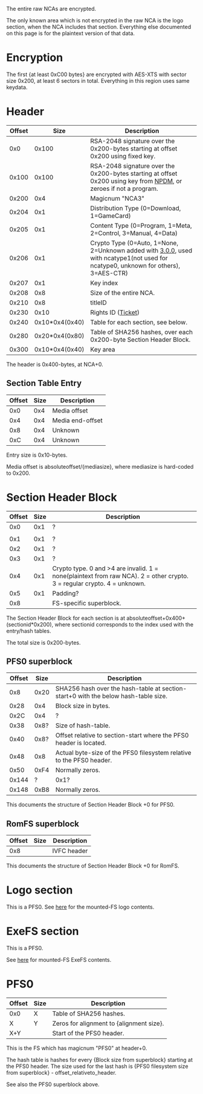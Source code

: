 The entire raw NCAs are encrypted.

The only known area which is not encrypted in the raw NCA is the logo
section, when the NCA includes that section. Everything else documented
on this page is for the plaintext version of that data.

# Encryption

The first {at least 0xC00 bytes} are encrypted with AES-XTS with sector
size 0x200, at least 6 sectors in total. Everything in this region uses
same
keydata.

# Header

| Offset | Size            | Description                                                                                                                                               |
| ------ | --------------- | --------------------------------------------------------------------------------------------------------------------------------------------------------- |
| 0x0    | 0x100           | RSA-2048 signature over the 0x200-bytes starting at offset 0x200 using fixed key.                                                                         |
| 0x100  | 0x100           | RSA-2048 signature over the 0x200-bytes starting at offset 0x200 using key from [NPDM](NPDM.md "wikilink"), or zeroes if not a program.                   |
| 0x200  | 0x4             | Magicnum "NCA3"                                                                                                                                           |
| 0x204  | 0x1             | Distribution Type (0=Download, 1=GameCard)                                                                                                                |
| 0x205  | 0x1             | Content Type (0=Program, 1=Meta, 2=Control, 3=Manual, 4=Data)                                                                                             |
| 0x206  | 0x1             | Crypto Type (0=Auto, 1=None, 2=Unknown added with [3.0.0](3.0.0.md "wikilink"), used with ncatype1(not used for ncatype0, unknown for others), 3=AES-CTR) |
| 0x207  | 0x1             | Key index                                                                                                                                                 |
| 0x208  | 0x8             | Size of the entire NCA.                                                                                                                                   |
| 0x210  | 0x8             | titleID                                                                                                                                                   |
| 0x230  | 0x10            | Rights ID ([Ticket](Ticket.md "wikilink"))                                                                                                                |
| 0x240  | 0x10\*0x4(0x40) | Table for each section, see below.                                                                                                                        |
| 0x280  | 0x20\*0x4(0x80) | Table of SHA256 hashes, over each 0x200-byte Section Header Block.                                                                                        |
| 0x300  | 0x10\*0x4(0x40) | Key area                                                                                                                                                  |

The header is 0x400-bytes, at NCA+0.

## Section Table Entry

| Offset | Size | Description      |
| ------ | ---- | ---------------- |
| 0x0    | 0x4  | Media offset     |
| 0x4    | 0x4  | Media end-offset |
| 0x8    | 0x4  | Unknown          |
| 0xC    | 0x4  | Unknown          |

Entry size is 0x10-bytes.

Media offset is absoluteoffset/{mediasize}, where mediasize is
hard-coded to
0x200.

# Section Header Block

| Offset | Size | Description                                                                                                              |
| ------ | ---- | ------------------------------------------------------------------------------------------------------------------------ |
| 0x0    | 0x1  | ?                                                                                                                        |
|        |      |                                                                                                                          |
| 0x1    | 0x1  | ?                                                                                                                        |
| 0x2    | 0x1  | ?                                                                                                                        |
| 0x3    | 0x1  | ?                                                                                                                        |
| 0x4    | 0x1  | Crypto type. 0 and \>4 are invalid. 1 = none(plaintext from raw NCA). 2 = other crypto. 3 = regular crypto. 4 = unknown. |
| 0x5    | 0x1  | Padding?                                                                                                                 |
| 0x8    |      | FS-specific superblock.                                                                                                  |

The Section Header Block for each section is at
absoluteoffset+0x400+(sectionid\*0x200), where sectionid corresponds to
the index used with the entry/hash tables.

The total size is
0x200-bytes.

## PFS0 superblock

| Offset | Size | Description                                                                        |
| ------ | ---- | ---------------------------------------------------------------------------------- |
| 0x8    | 0x20 | SHA256 hash over the hash-table at section-start+0 with the below hash-table size. |
| 0x28   | 0x4  | Block size in bytes.                                                               |
| 0x2C   | 0x4  | ?                                                                                  |
| 0x38   | 0x8? | Size of hash-table.                                                                |
| 0x40   | 0x8? | Offset relative to section-start where the PFS0 header is located.                 |
| 0x48   | 0x8  | Actual byte-size of the PFS0 filesystem relative to the PFS0 header.               |
| 0x50   | 0xF4 | Normally zeros.                                                                    |
| 0x144  | ?    | 0x1?                                                                               |
| 0x148  | 0xB8 | Normally zeros.                                                                    |

This documents the structure of Section Header Block +0 for PFS0.

## RomFS superblock

| Offset | Size | Description |
| ------ | ---- | ----------- |
| 0x8    |      | IVFC header |

This documents the structure of Section Header Block +0 for RomFS.

# Logo section

This is a PFS0. See [here](NCA%20Content%20FS.md "wikilink") for the
mounted-FS logo contents.

# ExeFS section

This is a PFS0.

See [here](ExeFS.md "wikilink") for mounted-FS ExeFS contents.

# PFS0

| Offset | Size | Description                              |
| ------ | ---- | ---------------------------------------- |
| 0x0    | X    | Table of SHA256 hashes.                  |
| X      | Y    | Zeros for alignment to {alignment size}. |
| X+Y    |      | Start of the PFS0 header.                |

This is the FS which has magicnum "PFS0" at header+0.

The hash table is hashes for every {Block size from superblock} starting
at the PFS0 header. The size used for the last hash is {PFS0 filesystem
size from superblock} - offset\_relativeto\_header.

See also the PFS0 superblock above.
